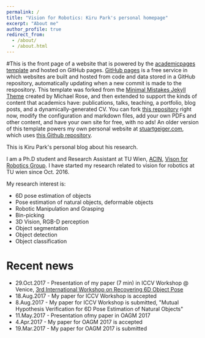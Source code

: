 ```yaml
---
permalink: /
title: "Vision for Robotics: Kiru Park's personal homepage"
excerpt: "About me"
author_profile: true
redirect_from:
  - /about/
  - /about.html
---
```


#This is the front page of a website that is powered by the [academicpages template](https://github.com/academicpages/academicpages.github.io) and hosted on GitHub pages. [GitHub pages](https://pages.github.com) is a free service in which websites are built and hosted from code and data stored in a GitHub repository, automatically updating when a new commit is made to the respository. This template was forked from the [Minimal Mistakes Jekyll Theme](https://mmistakes.github.io/minimal-mistakes/) created by Michael Rose, and then extended to support the kinds of content that academics have: publications, talks, teaching, a portfolio, blog posts, and a dynamically-generated CV. You can fork [this repository](https://github.com/academicpages/academicpages.github.io) right now, modify the configuration and markdown files, add your own PDFs and other content, and have your own site for free, with no ads! An older version of this template powers my own personal website at [stuartgeiger.com](http://stuartgeiger.com), which uses [this Github repository](https://github.com/staeiou/staeiou.github.io).

This is Kiru Park's personal blog about his research.

I am a Ph.D student and Research Assistant at TU Wien, [ACIN](https://www.acin.tuwien.ac.at/en/), [Vison for Robotics Group](https://www.acin.tuwien.ac.at/en/vision-for-robotics/). I have started my research related to vision for robotics at TU wien since Oct. 2016.

My research interest is:
- 6D pose estimation of objects
- Pose estimation of natural objects, deformable objects
- Robotic Manipulation and Grasping
- Bin-picking
- 3D Vision, RGB-D perception
- Object segmentation
- Object detection
- Object classification

Recent news
===
- 29.Oct.2017 - Presentation of my paper (7 min) in ICCV Workshop @ Venice, [3rd International Workshop on Recovering 6D Object Pose](http://cmp.felk.cvut.cz/sixd/workshop_2017/)
- 18.Aug.2017 - My paper for ICCV Workshop is accepted
- 8.Aug.2017 - My paper for ICCV Workshop is submitted, "Mutual Hypothesis Verification for 6D Pose Estimation of Natural Objects"
- 11.May.2017 - Presentation ofmy paper in OAGM 2017
- 4.Apr.2017 - My paper for OAGM 2017 is accepted
- 19.Mar.2017 - My paper for OAGM 2017 is submitted
